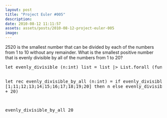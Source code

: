 ```yaml
---
layout: post
title: "Project Euler #005"
description:
date: 2010-08-12 11:11:57
assets: assets/posts/2010-08-12-project-euler-005
image: 
---
```


<p>2520 is the smallest number that can be divided by each of the numbers from 1 to 10 without any remainder.  What is the smallest positive number that is evenly divisible by all of the numbers from 1 to 20?</p>
<pre class="brush:fsharp">let evenly_divisible (n:int) list = list |> List.forall (fun (x:int) -> n % x = 0)

let rec evenly_divisible_by_all (n:int) =
    if evenly_divisible n [1;11;12;13;14;15;16;17;18;19;20] then
        n
    else
        evenly_divisible_by_all (n + 20)

evenly_divisible_by_all 20</pre>
